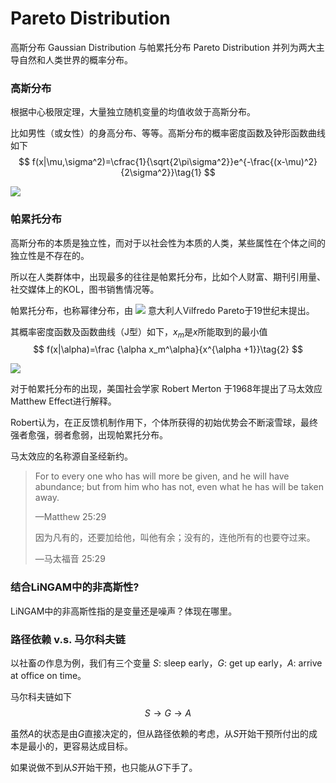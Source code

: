 # Pareto Distribution

高斯分布 Gaussian Distribution 与帕累托分布 Pareto Distribution 并列为两大主导自然和人类世界的概率分布。



### 高斯分布

根据中心极限定理，大量独立随机变量的均值收敛于高斯分布。

比如男性（或女性）的身高分布、等等。高斯分布的概率密度函数及钟形函数曲线如下
$$
f(x|\mu,\sigma^2)=\cfrac{1}{\sqrt{2\pi\sigma^2}}e^{-\frac{(x-\mu)^2}{2\sigma^2}}\tag{1}
$$

![](https://upload.wikimedia.org/wikipedia/commons/thumb/7/74/Normal_Distribution_PDF.svg/525px-Normal_Distribution_PDF.svg.png)



### 帕累托分布

高斯分布的本质是独立性，而对于以社会性为本质的人类，某些属性在个体之间的独立性是不存在的。

所以在人类群体中，出现最多的往往是帕累托分布，比如个人财富、期刊引用量、社交媒体上的KOL，图书销售情况等。

帕累托分布，也称幂律分布，由 ![](https://upload.wikimedia.org/wikipedia/commons/thumb/0/03/Flag_of_Italy.svg/38px-Flag_of_Italy.svg.png) 意大利人Vilfredo Pareto于19世纪末提出。

其概率密度函数及函数曲线（J型）如下，$x_m$是$x$所能取到的最小值
$$
f(x|\alpha)=\frac {\alpha x_m^\alpha}{x^{\alpha +1}}\tag{2}
$$

![](https://upload.wikimedia.org/wikipedia/commons/thumb/1/11/Probability_density_function_of_Pareto_distribution.svg/488px-Probability_density_function_of_Pareto_distribution.svg.png)



对于帕累托分布的出现，美国社会学家 Robert Merton 于1968年提出了马太效应 Matthew Effect进行解释。

Robert认为，在正反馈机制作用下，个体所获得的初始优势会不断滚雪球，最终强者愈强，弱者愈弱，出现帕累托分布。

马太效应的名称源自圣经新约。

> For to every one who has will more be given, and he will have abundance; but from him who has not, even what he has will be taken away.
>
> —Matthew 25:29
>
> 因为凡有的，还要加给他，叫他有余；没有的，连他所有的也要夺过来。
>
> —马太福音 25:29



### 结合LiNGAM中的非高斯性?

LiNGAM中的非高斯性指的是变量还是噪声？体现在哪里。



### 路径依赖 v.s. 马尔科夫链

以社畜の作息为例，我们有三个变量 $S$: sleep early，$G$: get up early，$A$: arrive at office on time。

马尔科夫链如下
$$
S\rightarrow G\rightarrow A
$$

虽然$A$的状态是由$G$直接决定的，但从路径依赖的考虑，从$S$开始干预所付出的成本是最小的，更容易达成目标。

如果说做不到从$S$开始干预，也只能从$G$下手了。